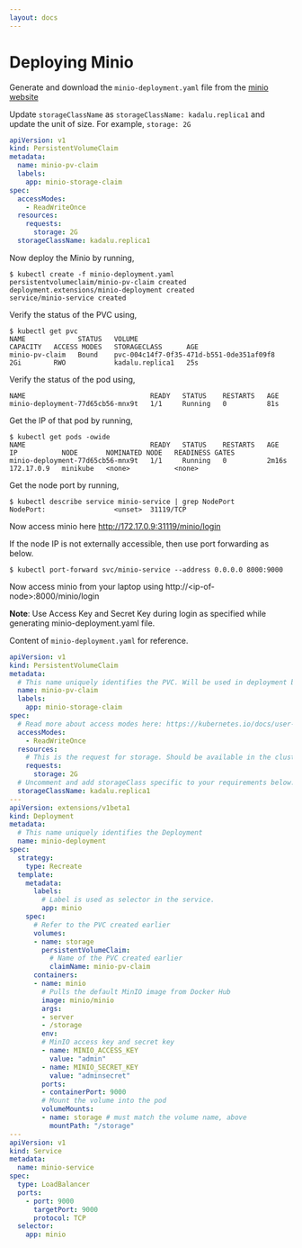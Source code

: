 ```yaml
---
layout: docs
---
```


# Deploying Minio

Generate and download the `minio-deployment.yaml` file from the [minio
website](https://min.io/download#/kubernetes)

Update `storageClassName` as `storageClassName: kadalu.replica1` and
update the unit of size. For example, `storage: 2G`

```yaml
apiVersion: v1
kind: PersistentVolumeClaim
metadata:
  name: minio-pv-claim
  labels:
    app: minio-storage-claim
spec:
  accessModes:
    - ReadWriteOnce
  resources:
    requests:
      storage: 2G
  storageClassName: kadalu.replica1
```

Now deploy the Minio by running,

```console
$ kubectl create -f minio-deployment.yaml
persistentvolumeclaim/minio-pv-claim created
deployment.extensions/minio-deployment created
service/minio-service created
```

Verify the status of the PVC using,

```console
$ kubectl get pvc
NAME             STATUS   VOLUME                                     CAPACITY   ACCESS MODES   STORAGECLASS      AGE
minio-pv-claim   Bound    pvc-004c14f7-0f35-471d-b551-0de351af09f8   2Gi        RWO            kadalu.replica1   25s
```

Verify the status of the pod using,

```console
NAME                               READY   STATUS    RESTARTS   AGE
minio-deployment-77d65cb56-mnx9t   1/1     Running   0          81s
```

Get the IP of that pod by running,

```console
$ kubectl get pods -owide
NAME                               READY   STATUS    RESTARTS   AGE     IP           NODE       NOMINATED NODE   READINESS GATES
minio-deployment-77d65cb56-mnx9t   1/1     Running   0          2m16s   172.17.0.9   minikube   <none>           <none>
```

Get the node port by running,

```console
$ kubectl describe service minio-service | grep NodePort
NodePort:                 <unset>  31119/TCP
```

Now access minio here http://172.17.0.9:31119/minio/login

If the node IP is not externally accessible, then use port forwarding as
below.

```console
$ kubectl port-forward svc/minio-service --address 0.0.0.0 8000:9000
```

Now access minio from your laptop using
http://\<ip-of-node\>:8000/minio/login

**Note**: Use Access Key and Secret Key during login as specified while generating
minio-deployment.yaml file.

Content of `minio-deployment.yaml` for reference.

```yaml
apiVersion: v1
kind: PersistentVolumeClaim
metadata:
  # This name uniquely identifies the PVC. Will be used in deployment below.
  name: minio-pv-claim
  labels:
    app: minio-storage-claim
spec:
  # Read more about access modes here: https://kubernetes.io/docs/user-guide/persistent-volumes/#access-modes
  accessModes:
    - ReadWriteOnce
  resources:
    # This is the request for storage. Should be available in the cluster.
    requests:
      storage: 2G
  # Uncomment and add storageClass specific to your requirements below. Read more https://kubernetes.io/docs/concepts/storage/persistent-volumes/#class-1
  storageClassName: kadalu.replica1
---
apiVersion: extensions/v1beta1
kind: Deployment
metadata:
  # This name uniquely identifies the Deployment
  name: minio-deployment
spec:
  strategy:
    type: Recreate
  template:
    metadata:
      labels:
        # Label is used as selector in the service.
        app: minio
    spec:
      # Refer to the PVC created earlier
      volumes:
      - name: storage
        persistentVolumeClaim:
          # Name of the PVC created earlier
          claimName: minio-pv-claim
      containers:
      - name: minio
        # Pulls the default MinIO image from Docker Hub
        image: minio/minio
        args:
        - server
        - /storage
        env:
        # MinIO access key and secret key
        - name: MINIO_ACCESS_KEY
          value: "admin"
        - name: MINIO_SECRET_KEY
          value: "adminsecret"
        ports:
        - containerPort: 9000
        # Mount the volume into the pod
        volumeMounts:
        - name: storage # must match the volume name, above
          mountPath: "/storage"
---
apiVersion: v1
kind: Service
metadata:
  name: minio-service
spec:
  type: LoadBalancer
  ports:
    - port: 9000
      targetPort: 9000
      protocol: TCP
  selector:
    app: minio
```
